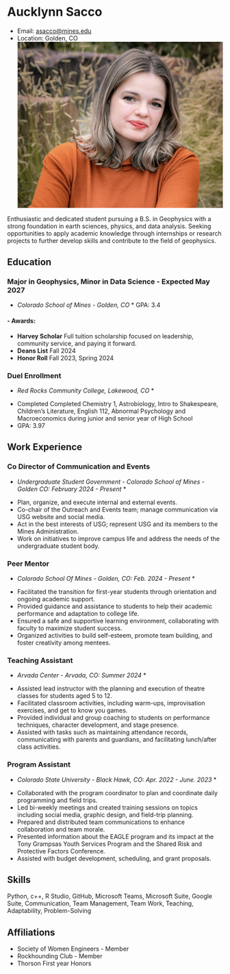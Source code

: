 # Aucklynn Sacco 
- Email: asacco@mines.edu
- Location: Golden, CO
![Headshot](Headshot.png)

Enthusiastic and dedicated student pursuing a B.S. in Geophysics with a strong foundation in earth sciences, physics, and data analysis. Seeking opportunities to apply academic knowledge through internships or research projects to further develop skills and contribute to the field of geophysics.
## Education 
### Major in Geophysics, Minor in Data Science -  Expected May 2027
* *Colorado School of Mines - Golden, CO* *
GPA: 3.4						                                                                  
#### - Awards:
- **Harvey Scholar** Full tuition scholarship focused on leadership, community service, and paying it forward.
- **Deans List** Fall 2024
- **Honor Roll** Fall 2023, Spring 2024

### Duel Enrollment 
* *Red Rocks Community College, Lakewood, CO* * 
- Completed Completed Chemistry 1, Astrobiology, Intro to Shakespeare, Children’s Literature, English 112, Abnormal Psychology and Macroeconomics during junior and senior year of High School
- GPA: 3.97

## Work Experience 
### Co Director of Communication and Events
* *Undergraduate Student Government -  Colorado School of Mines - Golden CO: February 2024 - Present* * 
- Plan, organize, and execute internal and external events.
- Co-chair of the Outreach and Events team; manage communication via USG website and social media.
- Act in the best interests of USG; represent USG and its members to the Mines Administration. 
- Work on initiatives to improve campus life and address the needs of the undergraduate student body.

### Peer Mentor 
* *Colorado School Of Mines - Golden, CO: Feb. 2024 - Present* *
- Facilitated the transition for first-year students through orientation and ongoing academic support.
- Provided guidance and assistance to students to help their academic performance and adaptation to college life.
- Ensured a safe and supportive learning environment, collaborating with faculty to maximize student success.
- Organized activities to build self-esteem, promote team building, and foster creativity among mentees.
### Teaching Assistant 
* *Arvada Center -  Arvada, CO: Summer 2024* *
- Assisted lead instructor with the planning and execution of theatre classes for students aged 5 to 12.
- Facilitated classroom activities, including warm-ups, improvisation exercises, and get to know you games.
- Provided individual and group coaching to students on performance techniques, character development, and stage presence.
- Assisted with tasks such as maintaining attendance records, communicating with parents and guardians, and facilitating lunch/after class activities.
### Program Assistant
* *Colorado State University - Black Hawk, CO: Apr. 2022 - June. 2023* *
- Collaborated with the program coordinator to plan and coordinate daily programming and field trips.
- Led bi-weekly meetings and created training sessions on topics including social media, graphic design, and field-trip planning.
- Prepared and distributed team communications to enhance collaboration and team morale.
- Presented information about the EAGLE program and its impact at the Tony Grampsas Youth Services Program and the Shared Risk and Protective Factors Conference.
- Assisted with budget development, scheduling, and grant proposals.

## Skills 
Python, c++, R Studio, GitHub, Microsoft Teams, Microsoft Suite, Google Suite, Communication, Team Management, Team Work, Teaching,  Adaptability, Problem-Solving 

## Affiliations 
- Society of Women Engineers - Member
- Rockhounding Club - Member
- Thorson First year Honors



